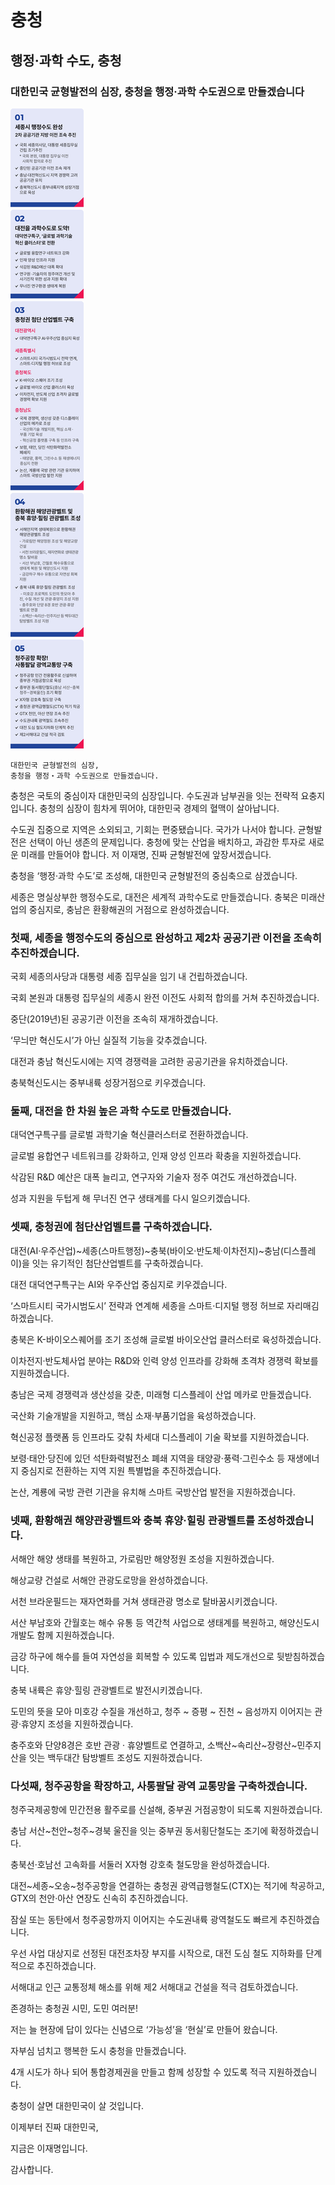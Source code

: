 # 충청

## 행정·과학 수도, 충청
### 대한민국 균형발전의 심장, 충청을 행정‧과학 수도권으로 만들겠습니다

![공약 이미지](007.jpeg)

```
대한민국 균형발전의 심장,
충청을 행정‧과학 수도권으로 만들겠습니다.
```

충청은 국토의 중심이자 대한민국의 심장입니다. 수도권과 남부권을 잇는 전략적 요충지입니다. 충청의 심장이 힘차게 뛰어야, 대한민국 경제의 혈맥이 살아납니다.

수도권 집중으로 지역은 소외되고, 기회는 편중됐습니다. 국가가 나서야 합니다. 균형발전은 선택이 아닌 생존의 문제입니다. 충청에 맞는 산업을 배치하고, 과감한 투자로 새로운 미래를 만들어야 합니다. 저 이재명, 진짜 균형발전에 앞장서겠습니다.

충청을 ‘행정·과학 수도’로 조성해, 대한민국 균형발전의 중심축으로 삼겠습니다.

세종은 명실상부한 행정수도로, 대전은 세계적 과학수도로 만들겠습니다. 충북은 미래산업의 중심지로, 충남은 환황해권의 거점으로 완성하겠습니다.

### 첫째, 세종을 행정수도의 중심으로 완성하고 제2차 공공기관 이전을 조속히 추진하겠습니다.

국회 세종의사당과 대통령 세종 집무실을 임기 내 건립하겠습니다.

국회 본원과 대통령 집무실의 세종시 완전 이전도 사회적 합의를 거쳐 추진하겠습니다.

중단(2019년)된 공공기관 이전을 조속히 재개하겠습니다.

‘무늬만 혁신도시’가 아닌 실질적 기능을 갖추겠습니다.

대전과 충남 혁신도시에는 지역 경쟁력을 고려한 공공기관을 유치하겠습니다.

충북혁신도시는 중부내륙 성장거점으로 키우겠습니다.

### 둘째, 대전을 한 차원 높은 과학 수도로 만들겠습니다.

대덕연구특구를 글로벌 과학기술 혁신클러스터로 전환하겠습니다.

글로벌 융합연구 네트워크를 강화하고, 인재 양성 인프라 확충을 지원하겠습니다.

삭감된 R&D 예산은 대폭 늘리고, 연구자와 기술자 정주 여건도 개선하겠습니다.

성과 지원을 두텁게 해 무너진 연구 생태계를 다시 일으키겠습니다.

### 셋째, 충청권에 첨단산업벨트를 구축하겠습니다.

대전(AI·우주산업)~세종(스마트행정)~충북(바이오‧반도체‧이차전지)~충남(디스플레이)을 잇는 유기적인 첨단산업벨트를 구축하겠습니다.

대전 대덕연구특구는 AI와 우주산업 중심지로 키우겠습니다.

‘스마트시티 국가시범도시’ 전략과 연계해 세종을 스마트‧디지털 행정 허브로 자리매김하겠습니다.

충북은 K-바이오스퀘어를 조기 조성해 글로벌 바이오산업 클러스터로 육성하겠습니다.

이차전지‧반도체사업 분야는 R&D와 인력 양성 인프라를 강화해 초격차 경쟁력 확보를 지원하겠습니다.

충남은 국제 경쟁력과 생산성을 갖춘, 미래형 디스플레이 산업 메카로 만들겠습니다.

국산화 기술개발을 지원하고, 핵심 소재‧부품기업을 육성하겠습니다.

혁신공정 플랫폼 등 인프라도 갖춰 차세대 디스플레이 기술 확보를 지원하겠습니다.

보령‧태안‧당진에 있던 석탄화력발전소 폐쇄 지역을 태양광‧풍력‧그린수소 등 재생에너지 중심지로 전환하는 지역 지원 특별법을 추진하겠습니다.

논산, 계룡에 국방 관련 기관을 유치해 스마트 국방산업 발전을 지원하겠습니다.

### 넷째, 환황해권 해양관광벨트와 충북 휴양‧힐링 관광벨트를 조성하겠습니다.

서해안 해양 생태를 복원하고, 가로림만 해양정원 조성을 지원하겠습니다.

해상교량 건설로 서해안 관광도로망을 완성하겠습니다.

서천 브라운필드는 재자연화를 거쳐 생태관광 명소로 탈바꿈시키겠습니다.

서산 부남호와 간월호는 해수 유통 등 역간척 사업으로 생태계를 복원하고, 해양신도시 개발도 함께 지원하겠습니다.

금강 하구에 해수를 들여 자연성을 회복할 수 있도록 입법과 제도개선으로 뒷받침하겠습니다.

충북 내륙은 휴양·힐링 관광벨트로 발전시키겠습니다.

도민의 뜻을 모아 미호강 수질을 개선하고, 청주 ~ 증평 ~ 진천 ~ 음성까지 이어지는 관광·휴양지 조성을 지원하겠습니다.

충주호와 단양8경은 호반 관광 ‧ 휴양벨트로 연결하고, 소백산~속리산~장령산~민주지산을 잇는 백두대간 탐방벨트 조성도 지원하겠습니다.

### 다섯째, 청주공항을 확장하고, 사통팔달 광역 교통망을 구축하겠습니다.

청주국제공항에 민간전용 활주로를 신설해, 중부권 거점공항이 되도록 지원하겠습니다.

충남 서산~천안~청주~경북 울진을 잇는 중부권 동서횡단철도는 조기에 확정하겠습니다.

충북선‧호남선 고속화를 서둘러 X자형 강호축 철도망을 완성하겠습니다.

대전~세종~오송~청주공항을 연결하는 충청권 광역급행철도(CTX)는 적기에 착공하고, GTX의 천안‧아산 연장도 신속히 추진하겠습니다.

잠실 또는 동탄에서 청주공항까지 이어지는 수도권내륙 광역철도도 빠르게 추진하겠습니다.

우선 사업 대상지로 선정된 대전조차장 부지를 시작으로, 대전 도심 철도 지하화를 단계적으로 추진하겠습니다.

서해대교 인근 교통정체 해소를 위해 제2 서해대교 건설을 적극 검토하겠습니다.

존경하는 충청권 시민, 도민 여러분!

저는 늘 현장에 답이 있다는 신념으로 ‘가능성’을 ‘현실’로 만들어 왔습니다.

자부심 넘치고 행복한 도시 충청을 만들겠습니다.

4개 시도가 하나 되어 통합경제권을 만들고 함께 성장할 수 있도록 적극 지원하겠습니다.

충청이 살면 대한민국이 살 것입니다.

이제부터 진짜 대한민국,

지금은 이재명입니다.

감사합니다.